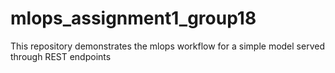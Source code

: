 # mlops_assignment1_group18
This repository demonstrates the mlops workflow for a simple model served through REST endpoints
